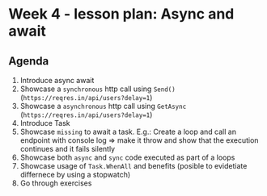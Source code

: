 # Week 4 - lesson plan: Async and await

## Agenda

1. Introduce async await
2. Showcase a `synchronous` http call using `Send()` (`https://reqres.in/api/users?delay=1`)
3. Showcase a `asynchronous` http call using `GetAsync` (`https://reqres.in/api/users?delay=1`)
4. Introduce Task
5. Showcase `missing` to await a task. E.g.: Create a loop and call an endpoint with console log => make it throw and show that the execution continues and it fails silently
6. Showcase both `async` and `sync` code executed as part of a loops
7. Showcase usage of `Task.WhenAll` and benefits (posible to evidetiate differnece by using a stopwatch)
8. Go through exercises

